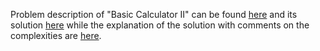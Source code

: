 Problem description of "Basic Calculator II" can be found [here](https://leetcode.com/problems/basic-calculator-ii/) and its solution [here](https://github.com/aurimas13/LeetCode-HR-MAANG/blob/main/LeetCode/Python%20Solutions/Basic%20Calculator%20II/calculate.py)
while the explanation of the solution with comments on the complexities are [here](https://leetcode.com/problems/basic-calculator-ii/solutions/3251361/python-solution/).